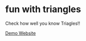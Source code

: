 # fun with triangles
 
Check how well you know Triagles!!

[Demo Website](https://trianglesss.netlify.app/)
